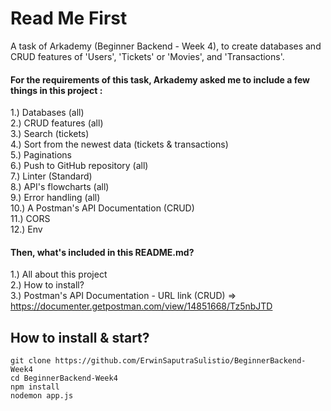 # Read Me First
A task of Arkademy (Beginner Backend - Week 4), to create databases and CRUD features of 'Users', 'Tickets' or 'Movies', and 'Transactions'.
#### For the requirements of this task, Arkademy asked me to include a few things in this project :  
1.) Databases (all)  
2.) CRUD features (all)  
3.) Search (tickets)  
4.) Sort from the newest data (tickets & transactions)  
5.) Paginations  
6.) Push to GitHub repository (all)  
7.) Linter (Standard)  
8.) API's flowcharts (all)  
9.) Error handling (all)  
10.) A Postman's API Documentation (CRUD)  
11.) CORS  
12.) Env  
#### Then, what's included in this README.md?    
1.) All about this project  
2.) How to install?  
3.) Postman's API Documentation - URL link (CRUD) => https://documenter.getpostman.com/view/14851668/Tz5nbJTD


## How to install & start?  
    git clone https://github.com/ErwinSaputraSulistio/BeginnerBackend-Week4
    cd BeginnerBackend-Week4
    npm install
    nodemon app.js
